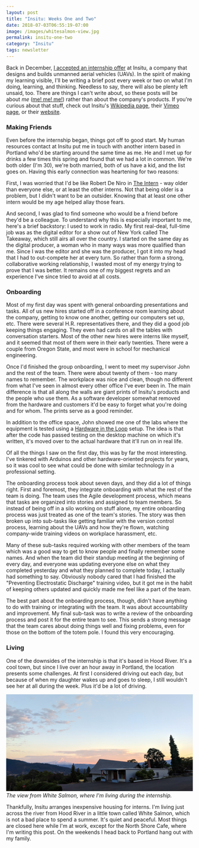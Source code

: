 ```yaml
---
layout: post
title: "Insitu: Weeks One and Two"
date: 2018-07-03T06:55:19-07:00
image: /images/whitesalmon-view.jpg
permalink: insitu-one-two
category: "Insitu"
tags: newsletter
---
```


Back in December, [I accepted an internship offer](applying-for-internships) at Insitu, a company that designs and builds unmanned aerial vehicles (UAVs). In the spirit of making my learning visible, I'll be writing a brief post every week or two on what I'm doing, learning, and thinking. <!--more--> Needless to say, there will also be plenty left unsaid, too. There are things I can't write about, so these posts will be about *me* ([me! me! me!](https://www.youtube.com/watch?v=wdynfVNbJ5E)) rather than about the company's products. If you're curious about that stuff, check out Insitu's [Wikipedia page](https://en.wikipedia.org/wiki/Insitu), their [Vimeo page](https://vimeo.com/insituinc), or their [website](https://www.insitu.com/).

### Making Friends

Even before the internship began, things got off to good start. My human resources contact at Insitu put me in touch with another intern based in Portland who'd be starting around the same time as me. He and I met up for drinks a few times this spring and found that we had a lot in common. We're both older (I'm 30), we're both married, both of us have a kid, and the list goes on. Having this early connection was heartening for two reasons: 

First, I was worried that I'd be like Robert De Niro in [The Intern](https://www.imdb.com/title/tt2361509/) - way older than everyone else, or at least the other interns. Not that being older is a problem, but I didn't want to be an outsider. Knowing that at least one other intern would be my age helped allay those fears.

And second, I was glad to find someone who would be a friend before they'd be a colleague. To understand why this is especially important to me, here's a brief backstory: I used to work in radio. My first real-deal, full-time job was as the digital editor for a show out of New York called The Takeaway, which still airs all over the country. I started on the same day as the digital producer, a woman who in many ways was more qualified than me. Since I was the editor and she was the producer, I got it into my head that I had to out-compete her at every turn. So rather than form a strong, collaborative working relationship, I wasted most of my energy trying to prove that I was better. It remains one of my biggest regrets and an experience I've since tried to avoid at all costs. 

### Onboarding

Most of my first day was spent with general onboarding presentations and tasks. All of us new hires started off in a conference room learning about the company, getting to know one another, getting our computers set up, etc. There were several H.R. representatives there, and they did a good job keeping things engaging. They even had cards on all the tables with conversation starters. Most of the other new hires were interns like myself, and it seemed that most of them were in their early twenties. There were a couple from Oregon State, and most were in school for mechanical engineering. 

Once I'd finished the group onboarding, I went to meet my supervisor John and the rest of the team. There were about twenty of them - too many names to remember. The workplace was nice and clean, though no different from what I've seen in almost every other office I've ever been in. The main difference is that all along the walls are giant prints of Insitu's products and the people who use them. As a software developer somewhat removed from the hardware and customers it'd be easy to forget what you're doing and for whom. The prints serve as a good reminder. 

In addition to the office space, John showed me one of the labs where the equipment is tested using a [Hardware in the Loop](https://en.wikipedia.org/wiki/Hardware-in-the-loop_simulation) setup. The idea is that after the code has passed testing on the desktop machine on which it's written, it's moved over to the actual hardware that it'll run on in real life.

Of all the things I saw on the first day, this was by far the most interesting. I've tinkered with Arduinos and other hardware-oriented projects for years, so it was cool to see what could be done with similar technology in a professional setting. 

The onboarding process took about seven days, and they did a lot of things right. First and foremost, they integrate onboarding with what the rest of the team is doing. The team uses the Agile development process, which means that tasks are organized into stories and assigned to team members. So instead of being off in a silo working on stuff alone, my entire onboarding process was just treated as one of the team's stories. The story was then broken up into sub-tasks like getting familiar with the version control process, learning about the UAVs and how they're flown, watching company-wide training videos on workplace harassment, etc. 

Many of these sub-tasks required working with other members of the team which was a good way to get to know people and finally remember some names. And when the team did their standup meeting at the beginning of every day, and everyone was updating everyone else on what they completed yesterday and what they planned to complete today, I actually had something to say. Obviously nobody cared that I had finished the "Preventing Electrostatic Discharge" training video, but it got me in the habit of keeping others updated and quickly made me feel like a part of the team.

The best part about the onboarding process, though, didn't have anything to do with training or integrating with the team. It was about accountability and improvement. My final sub-task was to write a review of the onboarding process and post it for the entire team to see. This sends a strong message that the team cares about doing things well and fixing problems, even for those on the bottom of the totem pole. I found this very encouraging. 

### Living

One of the downsides of the internship is that it's based in Hood River. It's a cool town, but since I live over an hour away in Portland, the location presents some challenges. At first I considered driving out each day, but because of when my daughter wakes up and goes to sleep, I still wouldn't see her at all during the week. Plus it'd be a lot of driving. 

![view of mount hood](/images/whitesalmon-view.jpg)
*The view from White Salmon, where I'm living during the internship.*

Thankfully, Insitu arranges inexpensive housing for interns. I'm living just across the river from Hood River in a little town called White Salmon, which is not a bad place to spend a summer. It's quiet and peaceful. Most things are closed here while I'm at work, except for the North Shore Cafe, where I'm writing this post. On the weekends I head back to Portland hang out with my family.